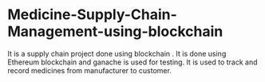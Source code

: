 # Medicine-Supply-Chain-Management-using-blockchain
It is a supply chain project done using blockchain . It is done using Ethereum blockchain and ganache is used for testing. It is used to  track  and record medicines from manufacturer to customer.
